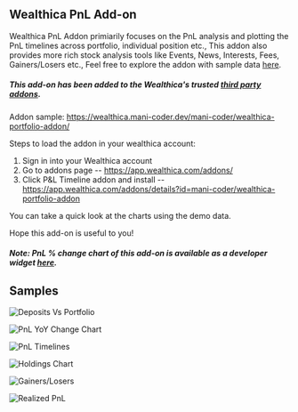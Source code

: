 ## Wealthica PnL Add-on

Wealthica PnL Addon primiarily focuses on the PnL analysis and plotting the PnL timelines across portfolio, individual position etc., This addon also provides more rich stock analysis tools like Events, News, Interests, Fees, Gainers/Losers etc., Feel free to explore the addon with sample data [here](https://wealthica.mani-coder.dev/mani-coder/wealthica-portfolio-addon/).

##### This add-on has been added to the Wealthica's trusted [third party addons](https://app.wealthica.com/addons/details?id=mani-coder/wealthica-portfolio-addon).

Addon sample: https://wealthica.mani-coder.dev/mani-coder/wealthica-portfolio-addon/

Steps to load the addon in your wealthica account:

1. Sign in into your Wealthica account
2. Go to addons page -- https://app.wealthica.com/addons/
3. Click P&L Timeline addon and install -- https://app.wealthica.com/addons/details?id=mani-coder/wealthica-portfolio-addon

You can take a quick look at the charts using the demo data.

Hope this add-on is useful to you!

##### Note: PnL % change chart of this add-on is available as a developer widget [here](https://github.com/mani-coder/wealthica-addons/tree/master/widgets/pnl).</b>

## Samples

![Deposits Vs Portfolio](https://ik.imagekit.io/manicoder/wealthica-portfolio-addon/Deposits_Vs_Portfolio_Value_THiV5ZQlw.png)

![PnL YoY Change Chart](https://ik.imagekit.io/manicoder/wealthica-portfolio-addon/pnl-yoy-chart_F_NqYoQNP.png)

![PnL Timelines](https://ik.imagekit.io/manicoder/wealthica-portfolio-addon/PnL_Timelines_x8yS_q-Ly.png)

![Holdings Chart](https://ik.imagekit.io/manicoder/wealthica-portfolio-addon/holdings-analyzer-1_SvA5pT4QD.png)

![Gainers/Losers](https://ik.imagekit.io/manicoder/wealthica-portfolio-addon/stock-pnl-timeline-chart_xAEevDsMn.png)

![Realized PnL](https://ik.imagekit.io/manicoder/wealthica-portfolio-addon/Realized_PnL_ISmwPJbTB.png)
